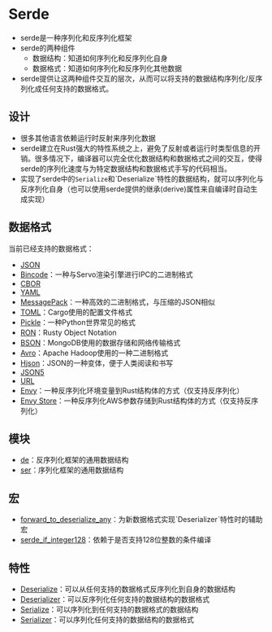 # Serde

* serde是一种序列化和反序列化框架
* serde的两种组件
	* 数据结构：知道如何序列化和反序列化自身
	* 数据格式：知道如何序列化和反序列化其他数据
* serde提供让这两种组件交互的层次，从而可以将支持的数据结构序列化/反序列化成任何支持的数据格式。

## 设计

* 很多其他语言依赖运行时反射来序列化数据
* serde建立在Rust强大的特性系统之上，避免了反射或者运行时类型信息的开销。很多情况下，编译器可以完全优化数据结构和数据格式之间的交互，使得serde的序列化速度与为特定数据结构和数据格式手写的代码相当。
* 实现了serde中的`Serialize`和ˋDeserializeˋ特性的数据结构，就可以序列化与反序列化自身（也可以使用serde提供的继承(derive)属性来自编译时自动生成实现）

## 数据格式

当前已经支持的数据格式：

* [JSON](https://github.com/serde-rs/json)
* [Bincode](https://github.com/TyOverby/bincode)：一种与Servo渲染引擎进行IPC的二进制格式
* [CBOR](https://github.com/pyfisch/cbor)
* [YAML](https://github.com/dtolnay/serde-yaml)
* [MessagePack](https://github.com/3Hren/msgpack-rust)：一种高效的二进制格式，与压缩的JSON相似
* [TOML](https://github.com/alexcrichton/toml-rs)：Cargo使用的配置文件格式
* [Pickle](https://github.com/birkenfeld/serde-pickle)：一种Python世界常见的格式
* [RON](https://github.com/ron-rs/ron)：Rusty Object Notation
* [BSON](https://github.com/zonyitoo/bson-rs)：MongoDB使用的数据存储和网络传输格式
* [Avro](https://github.com/flavray/avro-rs)：Apache Hadoop使用的一种二进制格式
* [Hjson](https://github.com/laktak/hjson-rust)：JSON的一种变体，便于人类阅读和书写
* [JSON5](https://github.com/callum-oakley/json5-rs)
* [URL](https://github.com/nox/serde_urlencoded)
* [Envy](https://github.com/softprops/envy)：一种反序列化环境变量到Rust结构体的方式（仅支持反序列化）
* [Envy Store](https://github.com/softprops/envy-store)：一种反序列化AWS参数存储到Rust结构体的方式（仅支持反序列化）

## 模块

* [de](https://docs.serde.rs/serde/de/index.html)：反序列化框架的通用数据结构
* [ser](https://docs.serde.rs/serde/ser/index.html)：序列化框架的通用数据结构

## 宏

* [forward_to_deserialize_any](https://docs.serde.rs/serde/macro.forward_to_deserialize_any.html)：为新数据格式实现ˋDeserializerˋ特性时的辅助宏
* [serde_if_integer128](https://docs.serde.rs/serde/macro.serde_if_integer128.html)：依赖于是否支持128位整数的条件编译

## 特性

* [Deserialize](https://docs.serde.rs/serde/trait.Deserialize.html)：可以从任何支持的数据格式反序列化到自身的数据结构
* [Deserializer](https://docs.serde.rs/serde/trait.Deserializer.html)：可以反序列化任何支持的数据结构的数据格式
*  [Serialize](https://docs.serde.rs/serde/trait.Serialize.html)：可以序列化到任何支持的数据格式的数据结构
*  [Serializer](https://docs.serde.rs/serde/trait.Serializer.html)：可以序列化任何支持的数据结构的数据格式